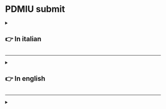 # **PDMIU** submit

<details>
  <summary>

  ## 👉 In italian
    
  </summary>

  <details>
  <summary>

  ### _A._ Nome e numero di matricola
    
  </summary>

  - Francesco Rombaldoni
  - Matricola: 330130
  
</details>

<details>
  <summary>

  ### _B._ Titolo del progetto
    
  </summary>

  - Il titolo del progetto è: **PIVPN**
  
</details>

<details>
  <summary>

  ### _C._ Breve panoramica dell'idea di progetto e delle principali caratteristiche dell´applicazione
    
  </summary>

  - L'idea del progetto è quella di realizzare un'applicazione in [Flutter](https://flutter.dev/) che faciliti l'interazione con la "VPN" [PIVPN](https://www.pivpn.io/), poiché quest'ultima è attualmente utilizzabile solo tramite "riga di comando". Inoltre, si intende implementare funzionalità aggiuntive, come la possibilità di disattivare un utente dopo una determinata data.
  
- L'applicazione sviluppata permette, tramite un'interfaccia grafica, di interagire con [PIVPN](https://www.pivpn.io/) per creare, eliminare, abilitare e disabilitare utenti. Consente, inoltre, di associare a ogni utente una data di inizio e una data di fine, disattivando automaticamente gli utenti che hanno superato il periodo di utilizzo consentito.

<br>

L'applicazione presenta al centro una tabella che consente di visualizzare tutti gli utenti registrati e il loro stato.
  
</details>

<details>
  <summary>

  ### _D._ Panoramica della esperienza utente
    
  </summary>

#### Primo avvio

Dopo aver configurato l'ambiente (seguendo la guida presente nella pagina principale), si può aprire l'applicazione. A questo punto, l'operatore può solo aggiungere nuovi utenti. Per fare questa operazione, deve completare i tre campi di input presenti nella parte superiore dell'interfaccia.

<details>
<summary>

_Guarda l'immagine_

</summary>

![Fields](https://github.com/R0mb0/PIVPN_GUI/blob/main/Project_infos/Fields.png)

</details><br>

Il nome può essere una qualsiasi stringa, mentre le date devono essere necessariamente inserite nel formato americano (anno-mese-giorno).<br>

##### ⚠️ Avvertenze

- Per creare un utente sempre abilitato, è sufficiente aggiungere un utente con il campo "End Date" impostato su una data molto remota (es. 2050-01-01).
- La "data di fine" inserita deve essere sempre successiva alla data di inserimento dell'utente.
- Non si possono aggiungere due utenti con lo stesso nome.

Una volta completati i campi, l'operatore deve premere sul pulsante "Add User" per aggiungere l'utente alla VPN.

<details>
<summary>

_Guarda l'immagine_

</summary>

![Add_User](https://github.com/R0mb0/PIVPN_GUI/blob/main/Project_infos/Add_user.png)

</details>

A questo punto, si aprirà una finestra separata contenente un QR code necessario per connettere la VPN, che l'operatore dovrà condividere con chi desidera connettersi.

<details>
<summary>

_Guarda l'immagine_

</summary>

![qr-code](https://github.com/R0mb0/PIVPN_GUI/blob/main/Project_infos/qr-code.png)

</details>

Ogni volta che l'operatore esegue un'operazione, i cambiamenti dello stato della memoria vengono salvati automaticamente, garantendo la consistenza tra le informazioni di "PIVPN" e dell'interfaccia grafica.<br>
Come si sarà sicuramente notato, la tabella al centro dell'applicazione avrà acquisito un nuovo valore.

<details>
<summary>

_Guarda l'immagine_

</summary>

![Table_with_record](https://github.com/R0mb0/PIVPN_GUI/blob/main/Project_infos/Table_with_record.png)

</details>

A questo punto, l'operatore può scegliere se aggiungere un nuovo utente (seguendo le istruzioni precedenti) oppure eseguire le altre tre operazioni riportate dall'interfaccia.

<details>
<summary>

_Guarda l'immagine_

</summary>

![Buttons](https://github.com/R0mb0/PIVPN_GUI/blob/main/Project_infos/Buttons.png)

</details>

Per queste ultime operazioni, è necessario inserire nel campo apposito il nome dell'utente bersaglio (reperibile dalla tabella al centro).<br>

##### ⚠️ Avvertenze

- Non si può abilitare un utente che è stato disabilitato perché è stata superata la propria data di fine servizio.
- Per rigenerare un utente, è necessario eliminarlo e aggiungerlo nuovamente con le date aggiornate.

Una volta terminate le operazioni, l'applicazione non deve essere chiusa. Questo permette al secondo thread del programma di controllare, una volta al giorno, lo stato degli utenti. Nel caso in cui l'applicazione venisse chiusa, il controllo automatico non sarà eseguito, ma finché il computer rimane acceso, la VPN continuerà a funzionare.

##### Avvio successivo al primo

Se l'applicazione viene chiusa dopo il primo avvio e successivamente riaperta, l'operatore troverà lo stato dell'applicazione identico a com'era prima della chiusura, consentendo di operare normalmente.

</details>

<details>
  <summary>

  ### _E._ Discussione della tecnologia
    
  </summary>

  <details>
  <summary>

  #### Librerie utilizzate nel progetto
    
  </summary>

- `package:flutter/material.dart` -> Libreria di default
- `dart:async` -> Libreria per la gestione dei thread
- `dart:isolate` -> Libreria per la gestione dei thread
- `dart:io` -> Libreria per interagire con i file di sistema
- `package:process_run/shell.dart` -> Libreria per interagire con la shell
- `dart:ffi` -> Libreria per allocare la memoria, utilizzata per allocare il thread
  
</details>

<details>
  <summary>

#### La costruzione del database

Per salvare le informazioni degli utenti, l'applicazione utilizza una classe chiamata "Database" che salva i dati in un "dizionario". Questo dizionario viene serializzato e deserializzato per consentire il salvataggio delle informazioni sul disco.

##### Struttura logica del dizionario

```mermaid
---
title: Logic structure of dictionary
---
classDiagram

Dictionary <|-- User

class Dictionary {
  key: Name
  Value: User
}

class User {
  String name
  Date startDate
  Date endDate
  Boolean isEnabled 
}
```

Il parametro `name` si ripete in questa struttura poiché è sia una chiave del dizionario sia un attributo memorizzato all'interno della classe `User`. Questa scelta è stata fatta per semplificare il processo di serializzazione, che è stato implementato manualmente.

##### Processo di serializzazione

La serializzazione viene effettuata scrivendo su file una riga per ogni utente, strutturata nel seguente modo:

```
_key_ _name_ _startDate_ _endDate_ _isEnabled_
```

Per distinguere i vari parametri durante la lettura, la riga viene convertita in una lista utilizzando lo spazio come delimitatore. A ogni posizione degli elementi nella lista corrisponde un valore utile. Poiché la conversione dei parametri `startDate` e `endDate` in stringa include anche l'orario, la stringa risultante assume il seguente formato:

```
Rombo Rombo 2025-10-01 00:00:00 2025-10-21 00:00:00 true
```

I valori utili, quindi, sono indicati dalle seguenti posizioni:

```
[0] [1] [2] [4] [6]
```

L'ultimo aggiornamento dell'applicazione prevede che, a ogni operazione eseguita dall'utente, lo stato del database venga immediatamente scritto sul disco.
  
</details>

<details>
  <summary>

  #### Gestione della interazione con la shell
    
  </summary>
Siccome "PIVPN" richiede l'utilizzo della riga di comando per essere amministrata, la sfida è stata quella di fare in modo che l'applicazione potesse eseguire comandi da terminale, con il problema aggiuntivo che questi comandi necessitano di privilegi "sudo".  
Secondo la documentazione di "Dart", per ottenere questo risultato sarebbe sufficiente utilizzare la sintassi per lanciare comandi da terminale senza particolari privilegi, disabilitando a livello di sistema la necessità di eseguirli come "sudo".  
Tuttavia, considerando la diffusione del software, non si è voluto seguire questa strada poiché molto macchinosa. Si è preferito invece sviluppare una soluzione personalizzata.  
Il paradigma scelto prevede che l'applicazione richiami degli script (precedentemente impostati come eseguibili) in formato `.sh`, i quali a loro volta richiedono i privilegi "sudo".

##### Sviluppo degli script

Per funzionare correttamente, tutti gli script necessitano di un file `password.sh`, che deve essere creato dall'utente al momento dell'installazione dell'applicazione.  
Esempio del file:

```shell
#!/bin/bash
PASSWORD="your_sudo_password"
```

Una volta creato il file, la guida d'installazione dell'applicazione prevede l'esecuzione di uno script che rende eseguibili tutti gli script necessari per il corretto funzionamento dell'applicazione. Di seguito è riportato un esempio dello script:

```shell
#!/bin/bash

# Elenco degli script da rendere eseguibili
scripts=(
  "addUser.sh"
  "disableUser.sh"
  "enableUser.sh"
  "listUsers.sh"
  "removeUser.sh"
  "update.sh"
)

# Ciclo per rendere eseguibili i file
for script in "${scripts[@]}"; do
  if [ -f "$script" ]; then
    chmod +x "$script"
    echo "Reso $script eseguibile."
  else
    echo "Il file $script non esiste."
  fi
done
```

Questo script, dato un elenco di file nella stessa cartella, verifica l'esistenza di ciascun file e successivamente ne modifica le proprietà per renderli eseguibili.

##### Esempio di uno script eseguito dall'applicazione

Ecco un esempio di script utilizzato dall'applicazione:

```shell
#!/bin/bash

source ./password.sh

# Controlla se è stato fornito un parametro
if [ -z "$1" ]; then
  echo "Uso: $0 <parametro>"
  exit 1
fi

# Usa il parametro
param=$1
echo ${PASSWORD} | sudo -S pivpn -a -n $param

gnome-terminal -- bash -c "echo $param | sudo -S pivpn -qr; exec bash"

# Verifica se il comando è stato eseguito correttamente
if [ $? -eq 0 ]; then
  echo "Comando eseguito con successo."
else
  echo "Comando fallito."
  exit 1
fi
```

Questo script ha la funzione di aggiungere un utente alla VPN. Il suo funzionamento può essere spiegato suddividendolo in tre parti:  
1. **Controllo dell'argomento**: verifica se l'applicazione ha passato un argomento; in caso contrario, esce con un messaggio di errore.  
2. **Esecuzione del comando**: se l'argomento è presente, lo script lancia il comando per aggiungere l'utente alla VPN, seguito dal comando per aprire il pannello con il QR code necessario per il collegamento.  
3. **Verifica del risultato**: controlla se il comando è stato eseguito correttamente, restituendo un messaggio di successo o di errore. Il risultato viene riportato tramite un `echo`, che sarà raccolto dalla funzione di "Dart" utilizzata per eseguire i comandi da terminale.
  
</details>

<details>
  <summary>

  #### La gestione del thread 
    
  </summary>

  Nell'applicazione viene lanciato un thread separato rispetto al thread principale, in modo da eseguire una parte di codice che, finché l'applicazione rimane aperta, esegue un ciclo "while true" con una pausa di circa 24 ore. Questo thread controlla giornalmente lo stato di tutti gli utenti registrati dall'operatore. Nel caso in cui per un utente sia stata superata la data di fine servizio, quest'ultimo viene automaticamente disabilitato.

##### La classe del thread

```dart
class ThreadManager {
	bool _isRunning = false;
	Isolate? _isolate;
	ReceivePort? _receivePort;
	late StreamSubscription _subscription;
	
	void startThread(Function updateTable) {
		if (_isRunning) return;
		_isRunning = true;
		_receivePort = ReceivePort();
		_subscription = _receivePort!.listen((message) {
			if (message == 'update') {
				updateTable();
			}
		});
		Isolate.spawn(_threadEntry, _receivePort!.sendPort);
	}
	
	void stopThread() {
		if (!_isRunning) return;
		_isRunning = false;
		_isolate?.kill(priority: Isolate.immediate);
		_subscription.cancel();
		_receivePort?.close();
	}
	
	static void _threadEntry(SendPort sendPort) async {
		// Campo per il lavoro
		Mediator mediator = Mediator();
		
		bool isRunning = true;
		ReceivePort receivePort = ReceivePort();
		sendPort.send(receivePort.sendPort);
		bool isSomethingChanged = false;
		
		receivePort.listen((message) {
			if (message == 'stop') {
				isRunning = false;
				receivePort.close();
			}
		});
		
		while (isRunning) {
			mediator.GetAllUsers().forEach((value) {
				if (value.isEnabled && DateTime.now().isAfter(value.endDate)) {
					value.isEnabled = false;
					isSomethingChanged = true;
				}
			});
			// Salva il database solo se necessario
			if (isSomethingChanged) {
				mediator.SaveDatabase();
			}
			sendPort.send('update'); // Invia un messaggio di aggiornamento all'isolato principale
			isSomethingChanged = false;
			await Future.delayed(Duration(seconds: 86400)); // Ritardo di 24 ore
		}
		print('Thread fermato.');
	}
}
```

Per il controllo del thread, oltre all'utilizzo di una variabile di stato, viene usato un sistema di messaggi inviati alla "porta del thread".  
Quando il thread viene avviato, viene effettuata una chiamata di sistema per metterlo in esecuzione (a questo punto il thread è già allocato logicamente ma non è attivo), e successivamente viene aggiornato lo stato dei messaggi. Lo stesso processo viene eseguito al momento dell'interruzione del thread (che rimane comunque allocato in memoria, in attesa di essere riavviato).  
Durante l'esecuzione, il thread segue le istruzioni contenute nella funzione `_threadEntry()`. Dopo aver verificato lo stato del thread, avvia un ciclo "while true" che controlla lo stato degli utenti e, se necessario, li disabilita.

##### Variabili del thread

```dart
// Variabili per la gestione del thread
final ThreadManager _threadManager = ThreadManager();
bool _isThreadRunning = false;
```

##### Funzioni per la gestione del thread

```dart
void _startThread() {
	_threadManager.startThread(update_table);
	setState(() {
		_isThreadRunning = true;
	});
}

void _stopThread() {
	_threadManager.stopThread();
	setState(() {
		_isThreadRunning = false;
	});
}
```

Queste funzioni vengono utilizzate dalla classe principale `main` per gestire il thread durante il flusso dell'applicazione. In questo caso specifico, l'applicazione avvia il thread dopo aver ripristinato lo stato della memoria e lo interrompe poco prima di chiudersi, a seguito del comando corrispondente ricevuto dall'operatore.

##### Dove il thread viene avviato

```dart
void initState() {
	super.initState();
	WidgetsBinding.instance.addObserver(this);
	_startThread(); //<------------------------------- Avvia il thread per gestire gli utenti
	load_database();
}
```

##### Dove il thread viene terminato

```dart
void _onWindowClose() {
	_stopThread();
	//mediator.SaveDatabase(); //<--------------------------------------------------------------------------------------------------------------------------------
}
```
  
</details>
  
</details>
  
</details>



-----------------------------------------------------------------------------

<details>
  <summary>

  ## 👉 In english
    
  </summary>

<details>
  <summary>

  ### _A._ Name and student ID number
    
  </summary>

  - Francesco Rombaldoni
  - Matricola: 330130
  
</details>

<details>
<summary>

### _B._ Project Title

</summary>

- The project title is: **PIVPN**

</details>

<details>
  <summary>

  ### _C._ Short overview of the project idea and main features of the application 
    
  </summary>

  - The project idea is to develop a [Flutter](https://flutter.dev/) application to simplify interaction with the [PIVPN](https://www.pivpn.io/) "VPN", as currently, it can only be managed through the terminal. The application also introduces new functionalities, such as the automatic disabling of a user.
  - The application allows interaction with [PIVPN](https://www.pivpn.io/) through a user interface, enabling the creation, deletion, enabling, and disabling of users. It also allows linking each user to a "start-date" and an "end-date," automatically disabling users whose access period has expired.
    <br>
    The application features a central table where the operator can view the status of all users.
  
</details>

<details>
  <summary>

  ### _D._ User experience overview
    
  </summary>

#### First Launch

After setting the environment (following the guide on the project's main page), it is possible to launch the application. At this point, the operator can only add a new user. To perform this operation, the three input fields at the top of the application must be completed.

<details>
<summary>
	
_View the image_

</summary>

![Fields](https://github.com/R0mb0/PIVPN_GUI/blob/main/Project_infos/Fields.png)

</details><br>

The name can be any string, while the dates must be in American format (year-month-day).<br>

##### ⚠️ Warnings 

- To create an always-enabled user, it is necessary to set the "end-date" field to a very distant date (e.g., 2050-01-01).
- The "end-date" field must contain a date that is always later than the current date of the user's insertion.
- It is not possible to add two users with the same name.

After filling in the fields, the operator must click on the "Add User" button to add the user to the "VPN."

<details>
<summary>
	
_View the image_

</summary>

![Add_User](https://github.com/R0mb0/PIVPN_GUI/blob/main/Project_infos/Add_user.png)

</details>

At this point, a new window will open on the screen containing a QR code that must be shared with the user who wants to access the "VPN."

<details>
<summary>

_View the image_

</summary>

![qr-code](https://github.com/R0mb0/PIVPN_GUI/blob/main/Project_infos/qr-code.png)

</details>

Every time the operator performs an operation, the changes will be saved in memory to ensure consistency between the application and the "VPN."  
As can be observed, the table in the middle of the application now has a new entry.

<details>
<summary>
	
_View the image_

</summary>

![Table_with_record](https://github.com/R0mb0/PIVPN_GUI/blob/main/Project_infos/Table_with_record.png)

</details>

Now the operator can choose to add a new user (following the instructions above) or perform the remaining operations displayed by the interface.

<details>
<summary>
	
_View the image_

</summary>

![Buttons](https://github.com/R0mb0/PIVPN_GUI/blob/main/Project_infos/Buttons.png)

</details>

For these last operations, the operator must fill in the user name field (as shown in the table) to proceed.

##### ⚠️ Warnings 

- It is not possible to enable a user that has been disabled because their "end-date" has passed.
- To restore a user, they must be deleted and re-added with updated dates.

When the operator has finished their operations, the application must remain open to allow a second thread within the application to check the user status daily. If the application is closed, the "VPN" will continue to work as long as the computer remains on.

#### Subsequent Launch After the First

After the first launch, if the application is closed and reopened, it will restore the last memory state before closing, allowing normal operation.
  
</details>

</details>

-----------------------------------------------------------------------------


<details>
  <summary>

  ### 
    
  </summary>

  
  
</details>
